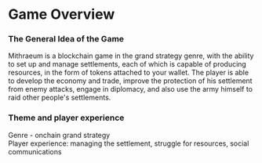 # Game Overview

### **The General Idea of the Game**

Mithraeum is a blockchain game in the grand strategy genre, with the ability to set up and manage settlements, each of which is capable of producing resources, in the form of tokens attached to your wallet. The player is able to develop the economy and trade, improve the protection of his settlement from enemy attacks, engage in diplomacy, and also use the army himself to raid other people's settlements.

### **Theme and player experience**

Genre - onchain grand strategy\
Player experience: managing the settlement, struggle for resources, social communications
